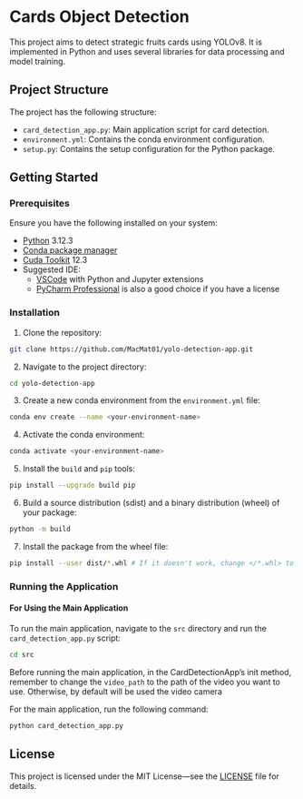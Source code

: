 # Cards Object Detection

This project aims to detect strategic fruits cards using YOLOv8. It is implemented in Python and uses several libraries
for data processing and model training.

## Project Structure

The project has the following structure:
- `card_detection_app.py`: Main application script for card detection.
- `environment.yml`: Contains the conda environment configuration.
- `setup.py`: Contains the setup configuration for the Python package.

## Getting Started

### Prerequisites

Ensure you have the following installed on your system:

- [Python](https://www.python.org/downloads/) 3.12.3
- [Conda package manager](https://www.anaconda.com/download)
- [Cuda Toolkit](https://developer.nvidia.com/cuda-toolkit-archive) 12.3
- Suggested IDE:
  - [VSCode](https://code.visualstudio.com/Download) with Python and Jupyter extensions
  - [PyCharm Professional](https://www.jetbrains.com/pycharm/download/?section=windows) is also a good choice if you
    have a license

### Installation

1. Clone the repository:

```bash
git clone https://github.com/MacMat01/yolo-detection-app.git
```

2. Navigate to the project directory:

```bash
cd yolo-detection-app
```

3. Create a new conda environment from the `environment.yml` file:

```bash
conda env create --name <your-environment-name>
```

4. Activate the conda environment:

```bash
conda activate <your-environment-name>
```

5. Install the `build` and `pip` tools:

```bash
pip install --upgrade build pip
```

6. Build a source distribution (sdist) and a binary distribution (wheel) of your package:

```bash
python -m build
```

7. Install the package from the wheel file:

```bash
pip install --user dist/*.whl # If it doesn't work, change </*.whl> to the name of the wheel file generated in step 6
```

### Running the Application

#### For Using the Main Application

To run the main application, navigate to the `src` directory and run the `card_detection_app.py` script:

```bash
cd src
```

Before running the main application, in the CardDetectionApp’s init method,
remember to change the `video_path` to the path of the video you want to use.
Otherwise, by default will be used the video camera

For the main application, run the following command:
```bash
python card_detection_app.py
```

## License

This project is licensed under the MIT License—see the [LICENSE](LICENSE) file for details.
